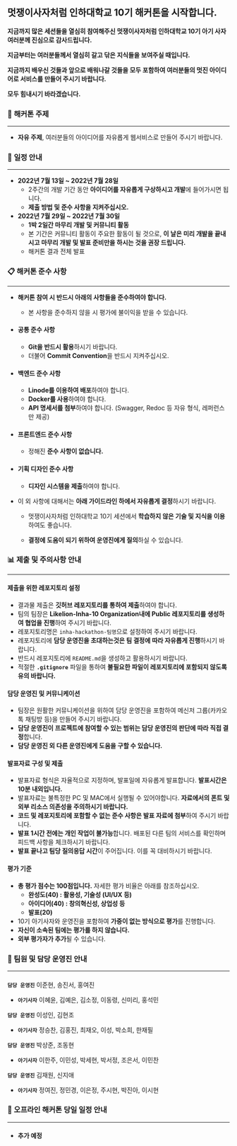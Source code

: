 ## 멋쟁이사자처럼 인하대학교 10기 해커톤을 시작합니다.

**지금까지 많은 세션들을 열심히 참여해주신 멋쟁이사자처럼 인하대학교 10기 아기 사자 여러분께 진심으로 감사드립니다.**

**지금부터는 여러분들께서 열심히 갈고 닦은 지식들을 보여주실 때입니다.**

**지금까지 배우신 것들과 앞으로 배워나갈 것들을 모두 포함하여 여러분들의 멋진 아이디어로 서비스를 만들어 주시기 바랍니다.**

**모두 힘내시기 바라겠습니다.**



### 📝 **해커톤 주제**

---



- **자유 주제**, 여러분들의 아이디어를 자유롭게 웹서비스로 만들어 주시기 바랍니다.



### 📅 **일정 안내**

---



- **2022년 7월 13일 ~ 2022년 7월 28일**
  - 2주간의 개발 기간 동안 **아이디어를 자유롭게 구상하시고 개발**에 들어가시면 됩니다.
  - **제출 방법 및 준수 사항을 지켜주십시오.**
- **2022년 7월 29일 ~ 2022년 7월 30일**
  - **1박 2일간 마무리 개발 및 커뮤니티 활동**
  - 본 기간은 커뮤니티 활동이 주요한 활동이 될 것으로, **이 날은 미리 개발을 끝내시고 마무리 개발 및 발표 준비만을 하시는 것을 권장 드립니다.**
  - 해커톤 결과 전체 발표



### 📋 **해커톤 준수 사항**

---



- **해커톤 참여 시 반드시 아래의 사항들을 준수하여야 합니다.**
   - 본 사항을 준수하지 않을 시 평가에 불이익을 받을 수 있습니다.



- #### 공통 준수 사항

  - **Git을 반드시 활용**하시기 바랍니다.
  - 더불어 **Commit Convention**을 반드시 지켜주십시오.



- #### 백엔드 준수 사항

  - **Linode를 이용하여 배포**하여야 합니다.
  - **Docker를 사용**하여야 합니다.
  - **API 명세서를 첨부**하여야 합니다. (Swagger, Redoc 등 자유 형식, 레퍼런스만 제공)



- #### 프론트엔드 준수 사항 ####

  - 정해진 **준수 사항이 없습니다.**



- #### 기획 디자인 준수 사항 ####

  - **디자인 시스템을 제출**하여야 합니다.



- 이 외 사항에 대해서는 **아래 가이드라인 하에서 자유롭게 결정**하시기 바랍니다.

  - 멋쟁이사자처럼 인하대학교 10기 세션에서 **학습하지 않은 기술 및 지식을 이용**하여도 좋습니다.

  - **결정에 도움이 되기 위하여 운영진에게 질의**하실 수 있습니다.



### 📊 **제출 및 주의사항 안내**

---



#### 제출을 위한 레포지토리 설정 ####

- 결과물 제출은 **깃허브 레포지토리를 통하여 제출**하여야 합니다.
- 팀의 팀장은 **Likelion-Inha-10 Organization내에 Public 레포지토리를 생성하여 협업을 진행**하여 주시기 바랍니다.
- 레포지토리명은 `inha-hackathon-팀명`으로 설정하여 주시기 바랍니다.
- 레포지토리에 **담당 운영진을 초대하는것은 팀 결정에 따라 자유롭게 진행**하시기 바랍니다.
- 반드시 레포지토리에 `README.md`을 생성하고 활용하시기 바랍니다.
- 적절한 **`.gitignore`** 파일을 통하여 **불필요한 파일이 레포지토리에 포함되지 않도록 유의 바랍니다.**



#### 담당 운영진 및 커뮤니케이션 ####

- 팀장은 원활한 커뮤니케이션을 위하여 담당 운영진을 포함하여 메신저 그룹(카카오톡 채팅방 등)을 만들어 주시기 바랍니다.
- **담당 운영진이 프로젝트에 참여할 수 있는 범위는 담당 운영진의 판단에 따라 직접 결정**합니다.
- **담당 운영진 외 다른 운영진에게 도움을 구할 수 있습니다.**



#### 발표자료 구성 및 제출 ####

- 발표자료 형식은 자율적으로 지정하며, 발표일에 자유롭게 발표합니다. **발표시간은 10분 내외입니다.**
- 발표자료는 불특정한 PC 및 MAC에서 실행될 수 있어야합니다. **자료에서의 폰트 및 외부 리소스 의존성을 주의하시기 바랍니다.**
- **코드 및 레포지토리에 포함할 수 없는 준수 사항은 발표 자료에 첨부**하여 주시기 바랍니다.
- **발표 1시간 전에는 개인 작업이 불가능**합니다. 배포된 다른 팀의 서비스를 확인하며 피드백 사항을 체크하시기 바랍니다.
- **발표 끝나고 팀당 질의응답 시간**이 주어집니다. 이를 꼭 대비하시기 바랍니다.



#### 평가 기준 ####

- **총 평가 점수는 100점입니다.** 자세한 평가 비율은 아래를 참조하십시오.
  - **완성도(40) : 활용성, 기술성 (UI/UX 등)**
  - **아이디어(40) : 창의혁신성, 상업성 등**
  - **발표(20)**
- 10기 아기사자와 운영진을 포함하여 **가중이 없는 방식으로 평가**를 진행합니다.
- **자신이 소속된 팀에는 평가를 하지 않습니다.**
- **외부 평가자가 추가**될 수 있습니다.



### 🦁 팀원 및 담당 운영진 안내

---

####  ####

**`담당 운영진`** 이준현, 송진서, 홍여진

- **`아기사자`** 이혜윤, 김예은, 김소정, 이동령, 신미리, 홍석민



**`담당 운영진`** 이성인, 김현조

- **`아기사자`** 정승찬, 김홍진, 최재오, 이성, 박소희, 한재필



**`담당 운영진`** 박상준, 조동현

- **`아기사자`** 이한주, 이민성, 박세현, 박서정, 조은서, 이민찬



**`담당 운영진`** 김재원, 신지애

- **`아기사자`** 정여진, 정민경, 이은정, 주시현, 박진아, 이시현



### 📅  오프라인 해커톤 당일 일정 안내

---

####  ####

- **추가 예정**
